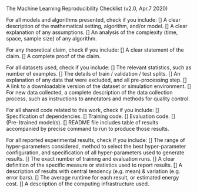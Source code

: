 The Machine Learning Reproducibility Checklist (v2.0, Apr.7 2020)

For all models and algorithms presented, check if you include:
[] A clear description of the mathematical setting, algorithm, and/or model.
[] A clear explanation of any assumptions.
[] An analysis of the complexity (time, space, sample size) of any algorithm.

For any theoretical claim, check if you include:
[] A clear statement of the claim.
[] A complete proof of the claim.

For all datasets used, check if you include:
[] The relevant statistics, such as number of examples.
[] The details of train / validation / test splits.
[] An explanation of any data that were excluded, and all pre-processing step.
[] A link to a downloadable version of the dataset or simulation environment.
[] For new data collected, a complete description of the data collection process, such as instructions to annotators and methods for quality control.

For all shared code related to this work, check if you include:
[] Specification of dependencies.
[] Training code.
[] Evaluation code.
[] (Pre-)trained model(s).
[] README file includes table of results accompanied by precise command to run to produce those results.

For all reported experimental results, check if you include:
[] The range of hyper-parameters considered, method to select the best hyper-parameter configuration, and specification of all hyper-parameters used to generate results.
[] The exact number of training and evaluation runs.
[] A clear definition of the specific measure or statistics used to report results.
[] A description of results with central tendency (e.g. mean) & variation (e.g. error bars).
[] The average runtime for each result, or estimated energy cost.
[] A description of the computing infrastructure used.
